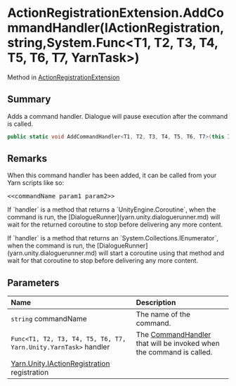 # ActionRegistrationExtension.AddCommandHandler(IActionRegistration,string,System.Func<T1, T2, T3, T4, T5, T6, T7, YarnTask>)

Method in [ActionRegistrationExtension](/docs/api/csharp/yarn.unity.actionregistrationextension.md)

## Summary


Adds a command handler. Dialogue will pause execution after the
command is called.


```csharp
public static void AddCommandHandler<T1, T2, T3, T4, T5, T6, T7>(this IActionRegistration registration, string commandName, System.Func<T1, T2, T3, T4, T5, T6, T7, YarnTask> handler);
```

## Remarks

<p>When this command handler has been added, it can be called
from your Yarn scripts like so:</p> <pre lang="yarn">
&lt;&lt;commandName param1 param2&gt;&gt;
</pre> <p>If `handler` is a method that returns a `UnityEngine.Coroutine`, when the command is run, the [DialogueRunner](yarn.unity.dialoguerunner.md) will wait for the returned coroutine to stop
before delivering any more content.</p> <p>If `handler` is a method that returns an `System.Collections.IEnumerator`, when the command is run, the [DialogueRunner](yarn.unity.dialoguerunner.md) will start a coroutine using that method and
wait for that coroutine to stop before delivering any more content.
</p>

## Parameters

|Name|Description|
|:---|:---|
|`string` commandName|The name of the command.|
|`Func<T1, T2, T3, T4, T5, T6, T7, Yarn.Unity.YarnTask>` handler|The  [CommandHandler](yarn.commandhandler.md)  that will be invoked when the command is called.|
|[Yarn.Unity.IActionRegistration](/docs/api/csharp/yarn.unity.iactionregistration.md) registration||

